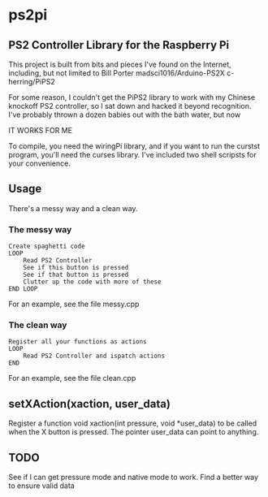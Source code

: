 # ps2pi
## PS2 Controller Library for the Raspberry Pi

 This project is built from bits and pieces I've found on the Internet,
 including, but not limited to
Bill Porter madsci1016/Arduino-PS2X
c-herring/PiPS2

For some reason, I couldn't get the PiPS2 library to work with my Chinese
knockoff PS2 controller, so I sat down and hacked it beyond recognition.
I've probably thrown a dozen babies out with the bath water, but now

IT WORKS FOR ME

To compile, you need the wiringPi library, and if you want to run the curstst program,
you'll need the curses library.
I've included two shell scripsts for your convenience.

## Usage
There's a messy way and a clean way.

### The messy way

	Create spaghetti code
	LOOP
		Read PS2 Controller
		See if this button is pressed
		See if that button is pressed
		Clutter up the code with more of these
	END LOOP

For an example, see the file messy.cpp

### The clean way

    Register all your functions as actions
    LOOP
        Read PS2 Controller and ispatch actions
    END

For an example, see the file clean.cpp

## setXAction(xaction, user_data)
Register a function void xaction(int pressure, void *user_data) to be called when the X button is pressed.
The pointer user_data can point to anything.


## TODO
See if I can get pressure mode and native mode to work.
Find a better way to ensure valid data
